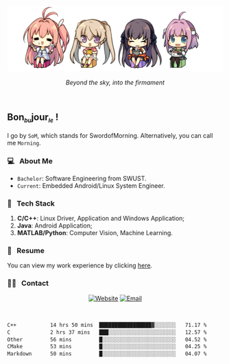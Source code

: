 <img src="./pic/Aokana.png">
<p align="center"><em>Beyond the sky, into the firmament</em></p>

<br/>

## Bon<sub><em><font size=2>bu</font></em></sub>jour<sub><em><font size=2>le</font></em></sub> !

I go by `SoM`, which stands for SwordofMorning. Alternatively, you can call me `Morning`.

### 💻 &nbsp; About Me

- `Bachelor`: Software Engineering from SWUST.
- `Current`: Embedded Android/Linux System Engineer.

### 🔧 &nbsp; Tech Stack

1. **C/C++**: Linux Driver, Application and Windows Application;
2. **Java**: Android Application;
3. **MATLAB/Python**: Computer Vision, Machine Learning.

### 📝 &nbsp; Resume

You can view my work experience by clicking <a href="https://swordofmorning.com/index.php/contact/">here</a>.

### 🤝🏻 &nbsp; Contact

<p align="center">
<a href="https://swordofmorning.com/"><img alt="Website" src="https://img.shields.io/badge/Website-swordofmorning.com-blue?style=flat-square&logo=google-chrome"></a>
<a href="mailto:master@xiaojintao.email
"><img alt="Email" src="https://img.shields.io/badge/Email-master@xiaojintao.email-blue?style=flat-square&logo=gmail"></a>
</p>

<br/>

<!--START_SECTION:waka-->

```txt
C++           14 hrs 50 mins  █████████████████▓░░░░░░░   71.17 %
C             2 hrs 37 mins   ███░░░░░░░░░░░░░░░░░░░░░░   12.57 %
Other         56 mins         █░░░░░░░░░░░░░░░░░░░░░░░░   04.52 %
CMake         53 mins         █░░░░░░░░░░░░░░░░░░░░░░░░   04.25 %
Markdown      50 mins         █░░░░░░░░░░░░░░░░░░░░░░░░   04.07 %
```

<!--END_SECTION:waka-->
